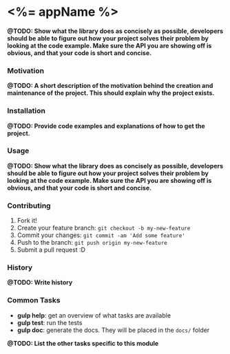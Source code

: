 # <%= appName %>

**@TODO: Show what the library does as concisely as possible, developers should be able to figure out how your project solves their problem by looking at the code example. Make sure the API you are showing off is obvious, and that your code is short and concise.**

### Motivation

**@TODO: A short description of the motivation behind the creation and maintenance of the project. This should explain why the project exists.**

### Installation

**@TODO: Provide code examples and explanations of how to get the project.**

### Usage

**@TODO: Show what the library does as concisely as possible, developers should be able to figure out how your project solves their problem by looking at the code example. Make sure the API you are showing off is obvious, and that your code is short and concise.**

### Contributing

1. Fork it!
2. Create your feature branch: `git checkout -b my-new-feature`
3. Commit your changes: `git commit -am 'Add some feature'`
4. Push to the branch: `git push origin my-new-feature`
5. Submit a pull request :D

### History

**@TODO: Write history**

### Common Tasks

* **gulp help**: get an overview of what tasks are available
* **gulp test**: run the tests
* **gulp doc**: generate the docs. They will be placed in the `docs/` folder

**@TODO: List the other tasks specific to this module**
